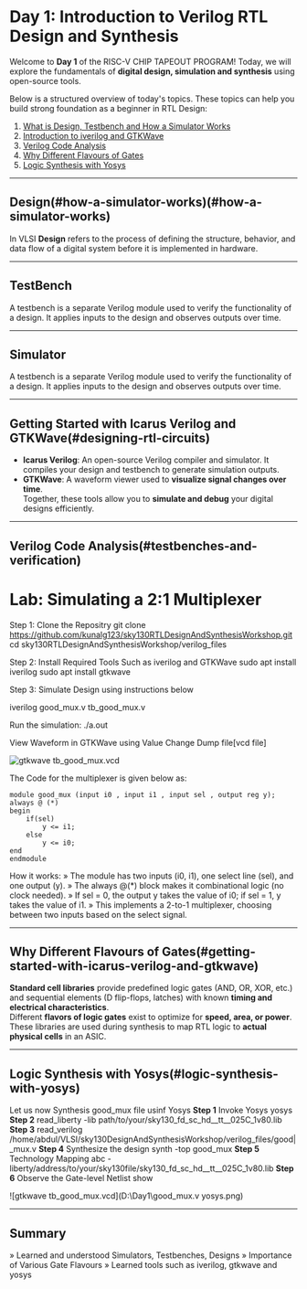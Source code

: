 
# Day 1: Introduction to Verilog RTL Design and Synthesis

Welcome to **Day 1** of the RISC-V CHIP TAPEOUT PROGRAM! Today, we will explore the fundamentals of **digital design, simulation and synthesis** using open-source tools.  

Below is a structured overview of today's topics. These topics can help you build strong foundation as a beginner in RTL Design:

1. [What is Design, Testbench and How a Simulator Works](#how-a-simulator-works)  
2. [Introduction to iverilog and GTKWave](#designing-rtl-circuits)  
3. [Verilog Code Analysis](#testbenches-and-verification)  
4. [Why Different Flavours of Gates](#getting-started-with-icarus-verilog-and-gtkwave)  
5. [Logic Synthesis with Yosys](#logic-synthesis-with-yosys)  

---

## Design(#how-a-simulator-works)(#how-a-simulator-works)

In VLSI **Design** refers to the process of defining the structure, behavior, and data flow of a digital system before it is implemented in hardware.

---

## TestBench

A testbench is a separate Verilog module used to verify the functionality of a design.
It applies inputs to the design and observes outputs over time.

---
## Simulator

A testbench is a separate Verilog module used to verify the functionality of a design.
It applies inputs to the design and observes outputs over time.

---

## Getting Started with Icarus Verilog and GTKWave(#designing-rtl-circuits) 

- **Icarus Verilog**: An open-source Verilog compiler and simulator. It compiles your design and testbench to generate simulation outputs.  
- **GTKWave**: A waveform viewer used to **visualize signal changes over time**.  
Together, these tools allow you to **simulate and debug** your digital designs efficiently.

---
## Verilog Code Analysis(#testbenches-and-verification) 

# Lab: Simulating a 2:1 Multiplexer 
Step 1: Clone the Repositry
git clone https://github.com/kunalg123/sky130RTLDesignAndSynthesisWorkshop.git
cd sky130RTLDesignAndSynthesisWorkshop/verilog_files

Step 2: Install Required Tools Such as iverilog and GTKWave
sudo apt install iverilog
sudo apt install gtkwave

Step 3: Simulate Design using instructions below

iverilog good_mux.v tb_good_mux.v

Run the simulation:
./a.out

View Waveform in GTKWave using Value Change Dump file[vcd file]

![gtkwave tb_good_mux.vcd](D:\Day1\good_mux.png)

The Code for the multiplexer is given below as:

	module good_mux (input i0 , input i1 , input sel , output reg y);
	always @ (*)
	begin
		if(sel)
			y <= i1;
		else 
			y <= i0;
	end
	endmodule

  How it works:
 » The module has two inputs (i0, i1), one select line (sel), and one output (y).
 »  The always @(*) block makes it combinational logic (no clock needed).
 » If sel = 0, the output y takes the value of i0; if sel = 1, y takes the value of i1.
 » This implements a 2-to-1 multiplexer, choosing between two inputs based on the select signal.
	
---

## Why Different Flavours of Gates(#getting-started-with-icarus-verilog-and-gtkwave)  

**Standard cell libraries** provide predefined logic gates (AND, OR, XOR, etc.) and sequential elements (D flip-flops, latches) with known **timing and electrical characteristics**.  
Different **flavors of logic gates** exist to optimize for **speed, area, or power**. These libraries are used during synthesis to map RTL logic to **actual physical cells** in an ASIC.

---


## Logic Synthesis with Yosys(#logic-synthesis-with-yosys)

Let us now Synthesis good_mux file usinf Yosys
**Step 1** Invoke Yosys
yosys
**Step 2**
read_liberty -lib path/to/your/sky130_fd_sc_hd__tt__025C_1v80.lib
**Step 3**
read_verilog /home/abdul/VLSI/sky130DesignAndSynthesisWorkshop/verilog_files/good|_mux.v
**Step 4** Synthesize the design
synth -top good_mux
**Step 5** Technology Mapping
abc -liberty/address/to/your/sky130file/sky130_fd_sc_hd__tt__025C_1v80.lib
**Step 6** Observe the Gate-level Netlist
show 

![gtkwave tb_good_mux.vcd](D:\Day1\good_mux.v yosys.png)

---
## Summary
 »  Learned and understood Simulators, Testbenches, Designs
 » Importance of Various Gate Flavours
 » Learned tools such as iverilog, gtkwave and yosys


